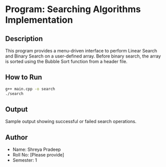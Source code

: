 
# Program: Searching Algorithms Implementation

## Description
This program provides a menu-driven interface to perform Linear Search and Binary Search on a user-defined array. Before binary search, the array is sorted using the Bubble Sort function from a header file.

## How to Run

```bash
g++ main.cpp -o search
./search
```

## Output
Sample output showing successful or failed search operations.

## Author
- Name: Shreya Pradeep
- Roll No: [Please provide]
- Semester: 1
